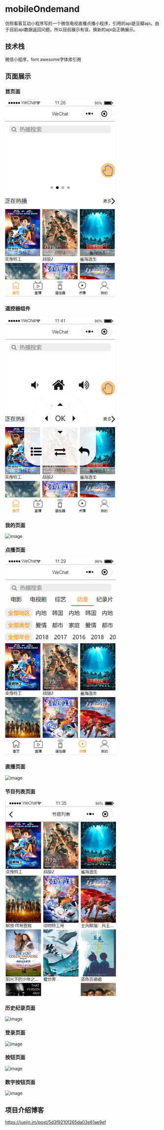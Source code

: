 # mobileOndemand
仿照看客互动小程序写的一个微信电视直播点播小程序，引用的api是豆瓣api。由于目前api数据返回问题，所以目前展示有误，换新的api会正确展示。
## 技术栈
微信小程序，font awesome字体库引用
## 页面展示

### 首页面
![image](https://github.com/minicherry/mobileOndemand/blob/master/images/%E9%A6%96%E9%A1%B5Data.jpg)
### 遥控器组件
![image](https://github.com/minicherry/mobileOndemand/blob/master/images/%E9%81%A5%E6%8E%A7%E5%99%A8%E7%BB%84%E4%BB%B6.jpg)
### 我的页面
![image](https://github.com/minicherry/mobileOndemand/blob/master/images/%E6%88%91%E7%9A%84%E9%A1%B5%E9%9D%A2.jpg)
### 点播页面
![image](https://github.com/minicherry/mobileOndemand/blob/master/images/%E7%82%B9%E6%92%ADData.jpg)
### 直播页面
![image](https://github.com/minicherry/mobileOndemand/blob/master/images/%E7%9B%B4%E6%92%AD%E9%A1%B5%E9%9D%A2.jpg)
### 节目列表页面
![image](https://github.com/minicherry/mobileOndemand/blob/master/images/%E8%8A%82%E7%9B%AE%E5%88%97%E8%A1%A8Data.jpg)
### 历史纪录页面
![image](https://github.com/minicherry/mobileOndemand/blob/master/images/%E5%8E%86%E5%8F%B2%E7%BA%AA%E5%BD%95%E9%A1%B5%E9%9D%A2.jpg)
### 登录页面
![image](https://github.com/minicherry/mobileOndemand/blob/master/images/%E7%99%BB%E5%BD%95%E9%A1%B5%E9%9D%A2.jpg)
### 按钮页面
![image](https://github.com/minicherry/mobileOndemand/blob/master/images/%E6%8C%89%E9%92%AE.jpg)
### 数字按钮页面
![image](https://github.com/minicherry/mobileOndemand/blob/master/images/%E6%95%B0%E5%AD%97%E6%8C%89%E9%92%AE.jpg)

## 项目介绍博客
https://juejin.im/post/5d3f9210f265da03e61ae9ef
